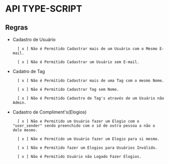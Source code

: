 # API TYPE-SCRIPT

## Regras
- Cadastro de Usuário

		[ x ] Não é Permitido Cadastrar mais de um Usuário com o Mesmo E-mail.

		[ x ] Não é Permitido Cadastrar um Usuário sem E-mail.


- Cadatro de Tag

		[ x ] Não é Permitido Cadastrar mais de uma Tag com o mesmo Nome.

		[ x ] Não é Permitido Cadastrar Tag sem Nome.

		[ x ] Não é Permitido Cadastro de Tag's através de um Usuário não Admin.


- Cadastro de Compliment's(Elogios)

		[ x ] Não e Permitido um Usuário fazer um Elogio com o "user_sender" sendo preenchido com o id de outra pessoa a não o dele mesmo.

		[ x ] Não e Permitido um Usuário fazer um Elogio para si mesmo.

		[ x ] Não e Permitido fazer um Elogios para Usuários Inválido.

		[ x ] Não é Permitido Usuário não Logado Fazer Elogios.
